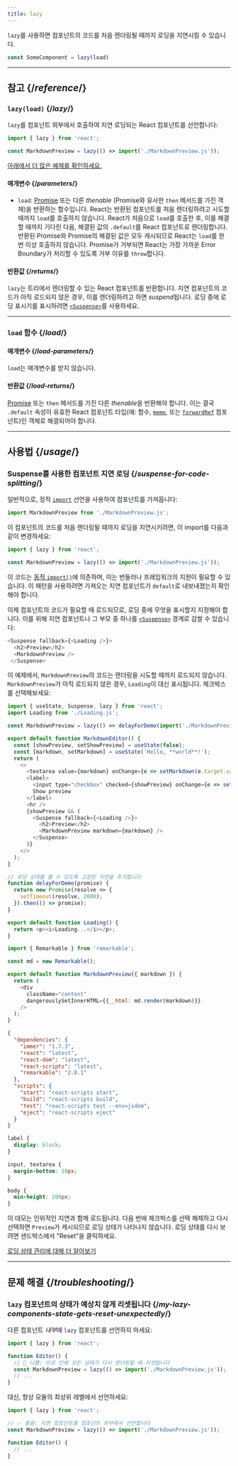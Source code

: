 ```yaml
---
title: lazy
---
```


<Intro>

`lazy`를 사용하면 컴포넌트의 코드를 처음 렌더링될 때까지 로딩을 지연시킬 수 있습니다.

```js
const SomeComponent = lazy(load)
```

</Intro>

<InlineToc />

---

## 참고 {/*reference*/}

### `lazy(load)` {/*lazy*/}

`lazy`를 컴포넌트 외부에서 호출하여 지연 로딩되는 React 컴포넌트를 선언합니다:

```js
import { lazy } from 'react';

const MarkdownPreview = lazy(() => import('./MarkdownPreview.js'));
```

[아래에서 더 많은 예제를 확인하세요.](#usage)

#### 매개변수 {/*parameters*/}

* `load`: [Promise](https://developer.mozilla.org/en-US/docs/Web/JavaScript/Reference/Global_Objects/Promise) 또는 다른 *thenable* (Promise와 유사한 `then` 메서드를 가진 객체)을 반환하는 함수입니다. React는 반환된 컴포넌트를 처음 렌더링하려고 시도할 때까지 `load`를 호출하지 않습니다. React가 처음으로 `load`를 호출한 후, 이를 해결할 때까지 기다린 다음, 해결된 값의 `.default`를 React 컴포넌트로 렌더링합니다. 반환된 Promise와 Promise의 해결된 값은 모두 캐시되므로 React는 `load`를 한 번 이상 호출하지 않습니다. Promise가 거부되면 React는 가장 가까운 Error Boundary가 처리할 수 있도록 거부 이유를 `throw`합니다.

#### 반환값 {/*returns*/}

`lazy`는 트리에서 렌더링할 수 있는 React 컴포넌트를 반환합니다. 지연 컴포넌트의 코드가 아직 로드되지 않은 경우, 이를 렌더링하려고 하면 *suspend*됩니다. 로딩 중에 로딩 표시기를 표시하려면 [`<Suspense>`](/reference/react/Suspense)를 사용하세요.

---

### `load` 함수 {/*load*/}

#### 매개변수 {/*load-parameters*/}

`load`는 매개변수를 받지 않습니다.

#### 반환값 {/*load-returns*/}

[Promise](https://developer.mozilla.org/en-US/docs/Web/JavaScript/Reference/Global_Objects/Promise) 또는 `then` 메서드를 가진 다른 *thenable*을 반환해야 합니다. 이는 결국 `.default` 속성이 유효한 React 컴포넌트 타입(예: 함수, [`memo`](/reference/react/memo), 또는 [`forwardRef`](/reference/react/forwardRef) 컴포넌트)인 객체로 해결되어야 합니다.

---

## 사용법 {/*usage*/}

### Suspense를 사용한 컴포넌트 지연 로딩 {/*suspense-for-code-splitting*/}

일반적으로, 정적 [`import`](https://developer.mozilla.org/en-US/docs/Web/JavaScript/Reference/Statements/import) 선언을 사용하여 컴포넌트를 가져옵니다:

```js
import MarkdownPreview from './MarkdownPreview.js';
```

이 컴포넌트의 코드를 처음 렌더링될 때까지 로딩을 지연시키려면, 이 import를 다음과 같이 변경하세요:

```js
import { lazy } from 'react';

const MarkdownPreview = lazy(() => import('./MarkdownPreview.js'));
```

이 코드는 [동적 `import()`](https://developer.mozilla.org/en-US/docs/Web/JavaScript/Reference/Operators/import)에 의존하며, 이는 번들러나 프레임워크의 지원이 필요할 수 있습니다. 이 패턴을 사용하려면 가져오는 지연 컴포넌트가 `default`로 내보내졌는지 확인해야 합니다.

이제 컴포넌트의 코드가 필요할 때 로드되므로, 로딩 중에 무엇을 표시할지 지정해야 합니다. 이를 위해 지연 컴포넌트나 그 부모 중 하나를 [`<Suspense>`](/reference/react/Suspense) 경계로 감쌀 수 있습니다:

```js {1,4}
<Suspense fallback={<Loading />}>
  <h2>Preview</h2>
  <MarkdownPreview />
 </Suspense>
```

이 예제에서, `MarkdownPreview`의 코드는 렌더링을 시도할 때까지 로드되지 않습니다. `MarkdownPreview`가 아직 로드되지 않은 경우, `Loading`이 대신 표시됩니다. 체크박스를 선택해보세요:

<Sandpack>

```js src/App.js
import { useState, Suspense, lazy } from 'react';
import Loading from './Loading.js';

const MarkdownPreview = lazy(() => delayForDemo(import('./MarkdownPreview.js')));

export default function MarkdownEditor() {
  const [showPreview, setShowPreview] = useState(false);
  const [markdown, setMarkdown] = useState('Hello, **world**!');
  return (
    <>
      <textarea value={markdown} onChange={e => setMarkdown(e.target.value)} />
      <label>
        <input type="checkbox" checked={showPreview} onChange={e => setShowPreview(e.target.checked)} />
        Show preview
      </label>
      <hr />
      {showPreview && (
        <Suspense fallback={<Loading />}>
          <h2>Preview</h2>
          <MarkdownPreview markdown={markdown} />
        </Suspense>
      )}
    </>
  );
}

// 로딩 상태를 볼 수 있도록 고정된 지연을 추가합니다
function delayForDemo(promise) {
  return new Promise(resolve => {
    setTimeout(resolve, 2000);
  }).then(() => promise);
}
```

```js src/Loading.js
export default function Loading() {
  return <p><i>Loading...</i></p>;
}
```

```js src/MarkdownPreview.js
import { Remarkable } from 'remarkable';

const md = new Remarkable();

export default function MarkdownPreview({ markdown }) {
  return (
    <div
      className="content"
      dangerouslySetInnerHTML={{__html: md.render(markdown)}}
    />
  );
}
```

```json package.json hidden
{
  "dependencies": {
    "immer": "1.7.3",
    "react": "latest",
    "react-dom": "latest",
    "react-scripts": "latest",
    "remarkable": "2.0.1"
  },
  "scripts": {
    "start": "react-scripts start",
    "build": "react-scripts build",
    "test": "react-scripts test --env=jsdom",
    "eject": "react-scripts eject"
  }
}
```

```css
label {
  display: block;
}

input, textarea {
  margin-bottom: 10px;
}

body {
  min-height: 200px;
}
```

</Sandpack>

이 데모는 인위적인 지연과 함께 로드됩니다. 다음 번에 체크박스를 선택 해제하고 다시 선택하면 `Preview`가 캐시되므로 로딩 상태가 나타나지 않습니다. 로딩 상태를 다시 보려면 샌드박스에서 "Reset"을 클릭하세요.

[로딩 상태 관리에 대해 더 알아보기](/reference/react/Suspense)

---

## 문제 해결 {/*troubleshooting*/}

### `lazy` 컴포넌트의 상태가 예상치 않게 리셋됩니다 {/*my-lazy-components-state-gets-reset-unexpectedly*/}

다른 컴포넌트 *내부*에 `lazy` 컴포넌트를 선언하지 마세요:

```js {4-5}
import { lazy } from 'react';

function Editor() {
  // 🔴 나쁨: 이로 인해 모든 상태가 다시 렌더링될 때 리셋됩니다
  const MarkdownPreview = lazy(() => import('./MarkdownPreview.js'));
  // ...
}
```

대신, 항상 모듈의 최상위 레벨에서 선언하세요:

```js {3-4}
import { lazy } from 'react';

// ✅ 좋음: 지연 컴포넌트를 컴포넌트 외부에서 선언합니다
const MarkdownPreview = lazy(() => import('./MarkdownPreview.js'));

function Editor() {
  // ...
}
```